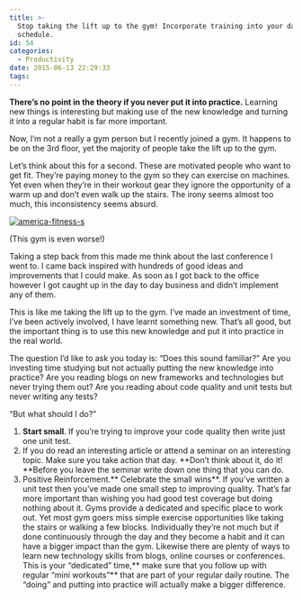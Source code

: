 ```yaml
---
title: >-
  Stop taking the lift up to the gym! Incorporate training into your daily
  schedule.
id: 54
categories:
  - Productivity
date: 2015-06-13 22:29:33
tags:
---
```


**There’s no point in the theory if you never put it into practice.** Learning new things is interesting but making use of the new knowledge and turning it into a regular habit is far more important.

Now, I’m not a really a gym person but I recently joined a gym. It happens to be on the 3rd floor, yet the majority of people take the lift up to the gym.

Let’s think about this for a second. These are motivated people who want to get fit. They’re paying money to the gym so they can exercise on machines. Yet even when they’re in their workout gear they ignore the opportunity of a warm up and don’t even walk up the stairs. The irony seems almost too much, this inconsistency seems absurd.

[![america-fitness-s](http://162.144.28.164/~writtep3/leadtechie/wp-content/uploads/2015/06/america-fitness-s.jpg)](http://162.144.28.164/~writtep3/leadtechie/wp-content/uploads/2015/06/america-fitness-s.jpg)

(This gym is even worse!)

Taking a step back from this made me think about the last conference I went to. I came back inspired with hundreds of good ideas and improvements that I could make. As soon as I got back to the office however I got caught up in the day to day business and didn’t implement any of them.

This is like me taking the lift up to the gym. I’ve made an investment of time, I’ve been actively involved, I have learnt something new. That’s all good, but the important thing is to use this new knowledge and put it into practice in the real world.

The question I’d like to ask you today is: “Does this sound familiar?” Are you investing time studying but not actually putting the new knowledge into practice? Are you reading blogs on new frameworks and technologies but never trying them out? Are you reading about code quality and unit tests but never writing any tests?

“But what should I do?”

1.  **Start small**. If you’re trying to improve your code quality then write just one unit test.
2.  If you do read an interesting article or attend a seminar on an interesting topic. Make sure you take action that day. **Don’t think about it, do it! **Before you leave the seminar write down one thing that you can do.
3.  Positive Reinforcement.** Celebrate the small wins**. If you’ve written a unit test then you’ve made one small step to improving quality. That’s far more important than wishing you had good test coverage but doing nothing about it.
Gyms provide a dedicated and specific place to work out. Yet most gym goers miss simple exercise opportunities like taking the stairs or walking a few blocks. Individually they’re not much but if done continuously through the day and they become a habit and it can have a bigger impact than the gym.
Likewise there are plenty of ways to learn new technology skills from blogs, online courses or conferences. This is your “dedicated” time,** make sure that you follow up with regular “mini workouts”** that are part of your regular daily routine. The “doing” and putting into practice will actually make a bigger difference.